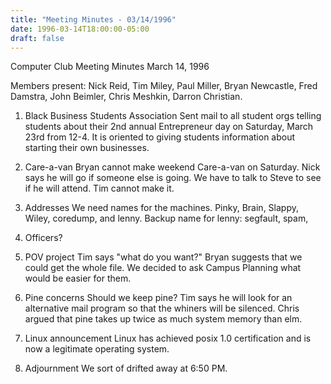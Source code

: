 ```yaml
---
title: "Meeting Minutes - 03/14/1996"
date: 1996-03-14T18:00:00-05:00
draft: false
---
```


Computer Club Meeting Minutes March 14, 1996 </p><p>
Members present: Nick Reid, Tim Miley, Paul Miller, Bryan Newcastle, Fred Damstra, John Beimler, Chris Meshkin, Darron Christian. </p><p>
1) Black Business Students Association    Sent mail to all student orgs telling students about their 2nd annual Entrepreneur day on Saturday, March 23rd from 12-4.  It is oriented to giving students information about starting their own businesses. </p><p>
2) Care-a-van    Bryan cannot make weekend Care-a-van on Saturday.  Nick says he will go if someone else is going.  We have to talk to Steve to see if he will attend.  Tim cannot make it. </p><p>
3) Addresses    We need names for the machines.  Pinky, Brain, Slappy, Wiley, coredump, and lenny.  Backup name for lenny: segfault, spam,  </p><p>
4) Officers? </p><p>
5) POV project    Tim says "what do you want?"  Bryan suggests that we could get the whole file.  We decided to ask Campus Planning what would be easier for them. </p><p>
6) Pine concerns    Should we keep pine?  Tim says he will look for an alternative mail program so that the whiners will be silenced.  Chris argued that pine takes up twice as much system memory than elm.   </p><p>
7) Linux announcement    Linux has achieved posix 1.0 certification and is now a legitimate operating system.   </p><p>
8) Adjournment    We sort of drifted away at 6:50 PM. </p><p>
</p>
